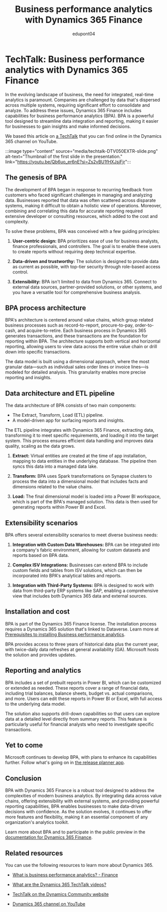 ﻿---
title: Business performance analytics with Dynamics 365 Finance
description: Summary of TechTalk video that provides a comprehensive overview of the business performance analytics (BPA) capabilities in Dynamics 365 Finance.
ms.date: 09/17/2024
ms.topic: conceptual
author: edupont04
ms.author: edupont
ai-usage: ai-assisted
---

# TechTalk: Business performance analytics with Dynamics 365 Finance

In the evolving landscape of business, the need for integrated, real-time analytics is paramount. Companies are challenged by data that's dispersed across multiple systems, requiring significant effort to consolidate and analyze. To address these issues, Dynamics 365 Finance includes capabilities for business performance analytics (BPA). BPA is a powerful tool designed to streamline data integration and reporting, making it easier for businesses to gain insights and make informed decisions.

We based this article on [a TechTalk](https://youtu.be/Qb6uo_er6nE?si=Zs2vBU1fHXJsjFjr) that you can find online in the Dynamics 365 channel on YouTube.  

:::image type="content" source="media/techtalk-DTV050EXTR-slide.png" alt-text="Thumbnail of the first slide in the presentation." link="https://youtu.be/Qb6uo_er6nE?si=Zs2vBU1fHXJsjFjr":::

## The genesis of BPA

The development of BPA began in response to recurring feedback from customers who faced significant challenges in managing and analyzing data. Businesses reported that data was often scattered across disparate systems, making it difficult to obtain a holistic view of operations. Moreover, combining and correlating this data for accurate reporting required extensive developer or consulting resources, which added to the cost and complexity.

To solve these problems, BPA was conceived with a few guiding principles:

1. **User-centric design:** BPA prioritizes ease of use for business analysts, finance professionals, and controllers. The goal is to enable these users to create reports without requiring deep technical expertise.

2. **Data-driven and trustworthy:** The solution is designed to provide data as current as possible, with top-tier security through role-based access control.

3. **Extensibility:** BPA isn't limited to data from Dynamics 365. Connect to external data sources, partner-provided solutions, or other systems, and you have a versatile tool for comprehensive business analysis.

## BPA process architecture

BPA's architecture is centered around value chains, which group related business processes such as record-to-report, procure-to-pay, order-to-cash, and acquire-to-retire. Each business process in Dynamics 365 generates transactions, and these transactions are the foundation for reporting within BPA. The architecture supports both vertical and horizontal reporting, allowing users to view data across the entire value chain or drill down into specific transactions.

The data model is built using a dimensional approach, where the most granular data—such as individual sales order lines or invoice lines—is modeled for detailed analysis. This granularity enables more precise reporting and insights.

## Data architecture and ETL pipeline

The data architecture of BPA consists of two main components:

- The Extract, Transform, Load (ETL) pipeline.  
- A model-driven app for surfacing reports and insights.  

The ETL pipeline integrates with Dynamics 365 Finance, extracting data, transforming it to meet specific requirements, and loading it into the target system. This process ensures efficient data handling and improves data quality, scaling as the data grows.

1. **Extract:** Virtual entities are created at the time of app installation, mapping to data entities in the underlying database. The pipeline then syncs this data into a managed data lake.

2. **Transform:** BPA uses Spark transformations on Synapse clusters to process the data into a dimensional model that includes facts and dimensions related to the value chains.

3. **Load:** The final dimensional model is loaded into a Power BI workspace, which is part of the BPA's managed solution. This data is then used for generating reports within Power BI and Excel.

## Extensibility scenarios

BPA offers several extensibility scenarios to meet diverse business needs:

1. **Integration with Custom Data Warehouses:** BPA can be integrated into a company's fabric environment, allowing for custom datasets and reports based on BPA data.

2. **Complex ISV Integrations:** Businesses can extend BPA to include custom fields and tables from ISV solutions, which can then be incorporated into BPA's analytical tables and reports.

3. **Integration with Third-Party Systems:** BPA is designed to work with data from third-party ERP systems like SAP, enabling a comprehensive view that includes both Dynamics 365 data and external sources.

## Installation and cost

BPA is part of the Dynamics 365 Finance license. The installation process requires a Dynamics 365 solution that's linked to Dataverse. Learn more at [Prerequisites to installing Business performance analytics](/dynamics365/finance/business-performance-analytics/configure-bpa).

BPA provides access to three years of historical data plus the current year, with twice-daily data refreshes at general availability (GA). Microsoft hosts the solution and provides updates.

## Reporting and analytics

BPA includes a set of prebuilt reports in Power BI, which can be customized or extended as needed. These reports cover a range of financial data, including trial balances, balance sheets, budget vs. actual comparisons, and more. Users can edit these reports in Power BI or Excel, with full access to the underlying data model.

The solution also supports drill-down capabilities so that users can explore data at a detailed level directly from summary reports. This feature is particularly useful for financial analysts who need to investigate specific transactions.

## Yet to come

Microsoft continues to develop BPA, with plans to enhance its capabilities further. Follow what's going on in [the release planner app](https://releaseplans.microsoft.com/?app=Finance).

## Conclusion

BPA with Dynamics 365 Finance is a robust tool designed to address the complexities of modern business analytics. By integrating data across value chains, offering extensibility with external systems, and providing powerful reporting capabilities, BPA enables businesses to make data-driven decisions with confidence. As the solution evolves, it continues to offer more features and flexibility, making it an essential component of any organization's analytics toolkit.

Learn more about BPA and to participate in the public preview in the [documentation for Dynamics 365 Finance](/dynamics365/finance/business-performance-analytics/business-performance-analytics-home-page).

## Related resources

You can use the following resources to learn more about Dynamics 365.

- [What is business performance analytics? - Finance](/dynamics365/finance/business-performance-analytics/business-performance-analytics-home-page)  

- [What are the Dynamics 365 TechTalk videos?](../roles/techtalk-videos.md)

- [TechTalk on the Dynamics Community website](https://community.dynamics.com/videos/)

- [Dynamics 365 channel on YouTube](https://www.youtube.com/channel/UC5QxCcXhFFixs1nfmOpJlvQ)
